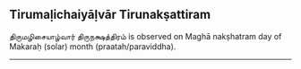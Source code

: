 ## Tirumaḷichaiyāḷvār Tirunakṣattiram
திருமழிசையாழ்வார் திருநக்ஷத்திரம் is observed on Maghā nakṣhatram day of Makaraḥ (solar) month (praatah/paraviddha).



---
